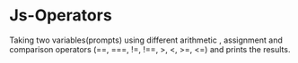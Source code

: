 # Js-Operators
Taking two variables(prompts) using different arithmetic , assignment and comparison operators (==, ===, !=, !==, >, &lt;, >=, &lt;=) and prints the results.
